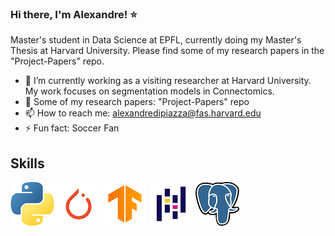 ### Hi there, I'm Alexandre! :star: 
Master's student in Data Science at EPFL, currently doing my Master's Thesis at Harvard University. Please find some of my research papers in the "Project-Papers" repo.


- 🔭 I’m currently working as a visiting researcher at Harvard University. My work focuses on segmentation models in Connectomics.
- :page_facing_up: Some of my research papers: "Project-Papers" repo
- 📫 How to reach me: alexandredipiazza@fas.harvard.edu 
- ⚡ Fun fact: Soccer Fan

## Skills


![Cool image](./logos/python_logo.png)
![Cool image](./logos/pytorch_logo.png)
![Cool image](./logos/tensorflow.png)
![Cool image](./logos/pandas_logo.png)
![Cool image](./logos/Postgresql_elephant.png)




